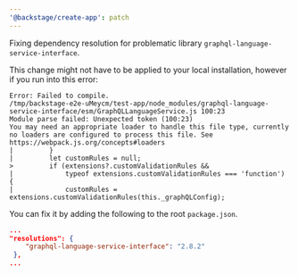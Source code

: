 ```yaml
---
'@backstage/create-app': patch
---
```


Fixing dependency resolution for problematic library `graphql-language-service-interface`.

This change might not have to be applied to your local installation, however if you run into this error:

```
Error: Failed to compile.
/tmp/backstage-e2e-uMeycm/test-app/node_modules/graphql-language-service-interface/esm/GraphQLLanguageService.js 100:23
Module parse failed: Unexpected token (100:23)
You may need an appropriate loader to handle this file type, currently no loaders are configured to process this file. See https://webpack.js.org/concepts#loaders
|         }
|         let customRules = null;
>         if (extensions?.customValidationRules &&
|             typeof extensions.customValidationRules === 'function') {
|             customRules = extensions.customValidationRules(this._graphQLConfig);
```

You can fix it by adding the following to the root `package.json`.

```json
...
"resolutions": {
    "graphql-language-service-interface": "2.8.2"
 },
...
```
